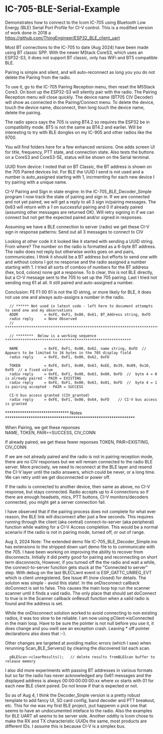 # IC-705-BLE-Serial-Example
Demonstrates how to connect to the Icom IC-705 using Bluetooth Low Energy (BLE) Serial Port Profile for CI-V control.  This is a modified version of work done in 2018 a https://github.com/ThingEngineer/ESP32_BLE_client_uart

Most BT connections to the IC-705 to date (Aug 2024) have been made using BT classic SPP. With the newer MStack CoreS3, which uses an ESP32-S3, it does not support BT classic, only has WiFi and BT5 compatible BLE.

Pairing is simple and silent, and will auto-reconnect as long you you do not delete the Pairing from the radio.

To use it, go to the IC-705 Pairing Reception menu, then reset the M5Stack Core3. On boot up the ESP32-S3 will silently pair with the radio. The Pairing Reception menu will close quickly.  The device name (BT705 CIV Decoder) will show as connected in the Pairing/Connect menu.  To delete the device, touch the device name, disconnect, then long touch the device name, delete the pairing.

The radio specs says the 705 is using BT4.2 so requires the ESP32 be in compatibility mode. BT5 is not the same as BT4.2 and earlier.  Will be interesting to try with BLE dongles on my IC-905 and other radios like the 9700.

You will find folders here for a few enhanced versions.  One adds screen UI for title, frequency, PTT state, and connection state.  Also tests the buttons on a CoreS3 and CoreS3-SE, status will be shown on the Serial terminal.


UUID from device:
I noted that on BT Classic, the BT address is shown on the 705 Paired devices list.  For BLE the UUID I send is not used and a number is auto_assigned starting with 1, incrmenting for each new device I try pairing with a unique name.  

CI-V Pairing and Sign in state engine:
In the IC-705_BLE_Decoder_Simple program I now track the state of pairing and sign in.  If we are connected and not yet paired, we will get a reply to all 3 sign in/pairing messages. The 0x63 will return with a 1 on successful pairing and 0 if already paired (assuming other messages are returned OK). Will retry signing in if we can connect but not get the expected paired and/or signed in responses.

Assuming we have a BLE connection to server (radio) we get these CI-V sign in response patterns:
Send out all 3 messages to connect to CIV
      
Looking at other code it it looked like it started with sending a UUID string. From where? The number on the radio is formatted as a 6-byte BT address.  The radio does not reply but otherwise works goes on and pairs, communicates.
I think it should be a BT address but efforts to send one with and without colons I got no response and the radio assigned a number starting with 1.  I tried all sorts of combos of numbers for the BT address (hex, bcd, colons) none got a response.  To b clear, this is not BLE directly, but a CI-V message sent to the 705 to set up the 705 pairing. 
Last I tried not sending msg 61 at all.  It still paired and auto-assigned a number.

Conclusion: FE F1 00 61 is not the ID string, or more likely for BLE, it does not use one and always auto-assigns a number in the radio.

      // ****** Not used in latest code - left here to document attempts to send one and my observations
      ADDR            = 0xFE, 0xF1, 0x00, 0x61, BT_Address string, 0xFD
      radio reply     = None Observed
      // ************************************************************************************************
      
      // ********  Below is a working sequence **********************************************************
      
      NAME            = 0xFE, 0xF1, 0x00, 0x62, name string, 0xFD  // Appears to be limited to 16 bytes in the 705 display field
      radio reply     = 0xFE, 0xF1, 0x00, 0x62, 0xFD
      
      TOKEN           = 0xFE, 0xF1, 0x00, 0x63, 0xEE, 0x39, 0x09, 0x10, 0xFD  // a fixed value
      radio reply     = 0xFE, 0xF1, 0x00, 0x63, 0x00, 0xFD  //  byte 4 = 0 is already paired - PAIR = EXISTING
      radio reply     = 0xFE, 0xF1, 0x00, 0x63, 0x01, 0xFD  //  byte 4 = 1 is pairing accepted - PAIR = SUCCESS 
      
      CI-V bus access granted (CIV_granted)
      radio reply     = 0xFE, 0xF1, 0x00, 0x64, 0xFD    // CI-V bus access is granted
      
******************************  Notes *************************************************************

When Pairing, we get these reponses  
NAME, TOKEN, PAIR==SUCCESS, CIV_CONN

If already paired, we get these fewer reponses
TOKEN, PAIR=EXISTING, CIV_CONN

If we are not already paired and the radio is not in pairing reception mode, there are no CIV responses but we will remain connected to the radio BLE server.  More precisely, we need to reconnect at the BLE layer and resend the CI-V layer until the radio answers, which could be never, or a long time. We can retry until we get disconnected or power off. 

If the radio is connected to another device, then same as above, no CI-V response, but stays connected. Radio accepts up to 4 connections so if there are enough headsets, mics, PTT buttons, CI-V monitors/decoders connected, you might get a server connection fail.

I have observed that if the pairing process does not complete for what ever reason, the BLE link will disconnect after just a few seconds. This requires running through the client (aka central) connect-to-server (aka peripheral) function while waiting for a CI-V Access completion.  This would be a normal scenario if the radio is not in pairing mode, turned off, or out of range.

Aug 3, 2024 Note: The extended demo file IC-705_BLE_Decoder_Simple.ino has extensions to the stripped down uart demo file to to communicate with the 705.  I have been working on improving the ability to recover from disconnects.  Initially it did pretty good for pairing and reconnecting on short term disconnects,  However, if you turned off the the radio and wait a while, the connect-to-server function gets stuck at the "Connected to server" step.  With debug on the last BLECLient event is ESP_GATTC_UNREG_EVT which is client unregistered. See Issue #1 (now closed) for details.  The soluton was simple - avoid this state!.  In the onDisconnect callback doConnect is set to false.  This causes the main loop top run the scanner scanner until it finds a vaid radio. The only place that should set doConnect to true is in the Scanner callback onResult function when a valid radio is found and the address is set.   

While the onDisconnect solution worked to avoid connecting to non existing radios, it was too slow to be reliable.  I am now using pClient->isConnected in the main loop.  Have to be sure the pointer is not null before you use it, it does change and you owill see an exception crash.  Leaving * off pointer declarations also does that :-).

Other changes are targeted at avoiding malloc errors (which I saw) when rerunning Scan_BLE_Servers() by clearing the discovered list each scan.
      
      pBLEScan->clearResults();   // delete results fromBLEScan buffer to release memory

I also did more experiments with passing BT addresses in various formats but so far the radio has never acknowledged any 0x61 messages and the displayed address is always 00:00:00:00:00:xx where xx starts with 01 for each new BLE client paired.  Do not know if that is expected or not.

So as of Aug 4, I think the Decoder_Sinple version is a pretty robust template to add fancy UI, SD card config, band decoder and PTT breakout, etc.  This for me was my first BLE project, jsut happenm o pick one that seems to have an undocumented inteface to the radio.  Also the examples for BLE UART all seems to be server side.  Another oddity is Icom chose to make the RX and TX characteristic UUIDs the same, most products are different IDs. I assume this is because CI-V is a simplex bus.

